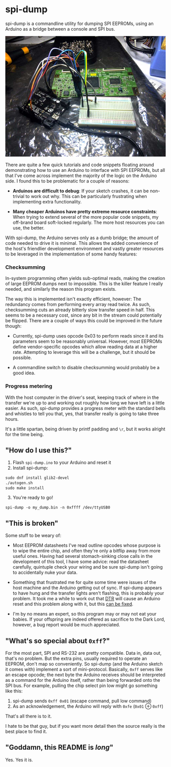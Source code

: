 spi-dump
========

spi-dump is a commandline utility for dumping SPI EEPROMs, using an Arduino as a
bridge between a console and SPI bus.

![](dumping.jpg)

There are quite a few quick tutorials and code snippets floating around
demonstrating how to use an Arduino to interface with SPI EEPROMs, but all that
I've come across implement the majority of the logic on the Arduino side. I
found this to be problematic for a couple of reasons:

 * **Arduinos are difficult to debug**: If your sketch crashes, it can be
   non-trivial to work out why. This can be particularly frustrating when
   implementing extra functionality.

 * **Many cheaper Arduinos have pretty extreme resource constraints**: When
   trying to extend several of the more popular code snippets, my off-brand
   board soft-locked regularly. The more host resources you can use, the better.

With spi-dump, the Arduino serves only as a dumb bridge; the amount of code
needed to drive it is minimal. This allows the added convenience of the host's
friendlier development environment and vastly greater resources to be leveraged
in the implementation of some handy features:

### Checksumming

In-system programming often yields sub-optimal reads, making the creation of
large EEPROM dumps next to impossible. This is the killer feature I really
needed, and similarly the reason this program exists.

The way this is implemented isn't exactly efficient, however: The redundancy
comes from performing every array read twice. As such, checksumming cuts an
already bitterly slow transfer speed in half. This seems to be a necessary cost,
since any bit in the stream could potentially be flipped. There are a couple of
ways this could be improved in the future though:

 * Currently, spi-dump uses opcode 0x03 to perform reads since it and its
   parameters seem to be reasonably universal. However, most EEPROMs define
   vendor-specific opcodes which allow reading data at a higher rate. Attempting
   to leverage this will be a challenge, but it should be possible.

 * A commandline switch to disable checksumming would probably be a good idea.

### Progress metering

With the host computer in the driver's seat, keeping track of where in the
transfer we're up to and working out roughly how long we have left is a little
easier. As such, spi-dump provides a progress meter with the standard bells and
whistles to tell you that, yes, that transfer really is going to take three
hours.

It's a little spartan, being driven by printf padding and `\r`, but it works
alright for the time being.

## "How do I use this?"

 1. Flash `spi-dump.ino` to your Arduino and reset it
 2. Install spi-dump:
```
sudo dnf install glib2-devel
./autogen.sh
sudo make install
```
 3. You're ready to go!
```
spi-dump -o my_dump.bin -n 0xffff /dev/ttyUSB0
```

## "This is broken"

Some stuff to be weary of:

 * Most EEPROM datasheets I've read outline opcodes whose purpose is to wipe the
   entire chip, and often they're only a bitflip away from more useful ones.
   Having had several stomach-sinking close calls in the development of this
   tool, I have some advice: read the datasheet carefully, quintuple check your
   wiring and be sure spi-dump isn't going to accidentally nuke your data.

 * Something that frustrated me for quite some time were issues of the host
   machine and the Arduino getting out of sync. If spi-dump appears to have hung
   and the transfer lights aren't flashing, this is probably your problem. It
   took me a while to work out that [DTR][dtr] will cause an Arduino reset and
   this problem along with it, but this [can be fixed][reset fix].

 * I'm by no means an expert, so this program may or may not eat your babies. If
   your offspring are indeed offered as sacrifice to the Dark Lord, however, a
   bug report would be much appreciated.

[dtr]: https://en.wikipedia.org/wiki/Data_Terminal_Ready
[reset fix]: http://playground.arduino.cc/Main/DisablingAutoResetOnSerialConnection

## "What's so special about `0xff`?"

For the most part, SPI and RS-232 are pretty compatible. Data in, data out,
that's no problem. But the extra pins, usually required to operate an EEPROM,
don't map so conveniently. So spi-dump (and the Arduino sketch it comes with)
implement a sort of mini-protocol. Basically, `0xff` serves like an escape
opcode; the next byte the Arduino receives should be interpreted as a command
for the Arduino itself, rather than being forwarded onto the SPI bus. For
example, pulling the chip select pin low might go something like this:

 1. spi-dump sends `0xff 0x01` (escape command, pull low command)
 2. As an acknowledgement, the Arduino will reply with `0xfe` (`0x01` &oplus;
    `0xff`)

That's all there is to it.

I hate to be that guy, but if you want more detail then the source really is the
best place to find it.

## "Goddamn, this README is _long_"

Yes. Yes it is.
